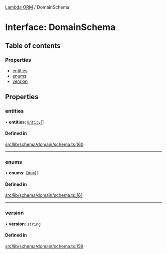 [Lambda ORM](../README.md) / DomainSchema

# Interface: DomainSchema

## Table of contents

### Properties

- [entities](DomainSchema.md#entities)
- [enums](DomainSchema.md#enums)
- [version](DomainSchema.md#version)

## Properties

### entities

• **entities**: [`Entity`](Entity.md)[]

#### Defined in

[src/lib/schema/domain/schema.ts:160](https://github.com/FlavioLionelRita/lambdaorm/blob/889020d7/src/lib/schema/domain/schema.ts#L160)

___

### enums

• **enums**: [`Enum`](Enum.md)[]

#### Defined in

[src/lib/schema/domain/schema.ts:161](https://github.com/FlavioLionelRita/lambdaorm/blob/889020d7/src/lib/schema/domain/schema.ts#L161)

___

### version

• **version**: `string`

#### Defined in

[src/lib/schema/domain/schema.ts:159](https://github.com/FlavioLionelRita/lambdaorm/blob/889020d7/src/lib/schema/domain/schema.ts#L159)
